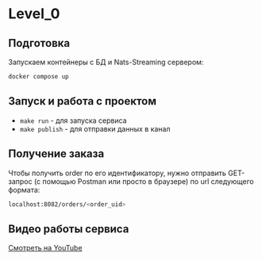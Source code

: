 # Level_0

## Подготовка 

Запускаем контейнеры с БД и Nats-Streaming сервером:
```sh
docker compose up
```

## Запуск и работа с проектом

- `make run` - для запуска сервиса
- `make publish` - для отправки данных в канал

## Получение заказа

Чтобы получить order по его идентификатору, нужно отправить GET-запрос (с помощью Postman или просто в браузере) по url следующего формата:

```sh
localhost:8082/orders/<order_uid>
```

## Видео работы сервиса

[Смотреть на YouTube](https://youtu.be/whsHVPJx7qk)